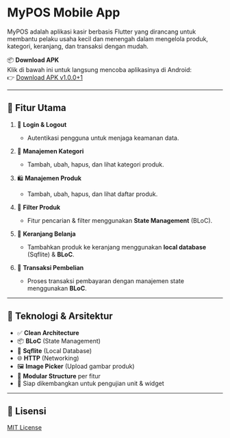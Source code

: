 # MyPOS Mobile App

MyPOS adalah aplikasi kasir berbasis Flutter yang dirancang untuk membantu pelaku usaha kecil dan menengah dalam mengelola produk, kategori, keranjang, dan transaksi dengan mudah.

📦 **Download APK**  
Klik di bawah ini untuk langsung mencoba aplikasinya di Android:  
👉 [Download APK v1.0.0+1](https://github.com/iqbalnova/mypos-mobile/releases/download/1.0.0%2B1/app-release.apk)

---

## 🚀 Fitur Utama

1. 🔐 **Login & Logout**

   - Autentikasi pengguna untuk menjaga keamanan data.

2. 📁 **Manajemen Kategori**

   - Tambah, ubah, hapus, dan lihat kategori produk.

3. 🛍️ **Manajemen Produk**

   - Tambah, ubah, hapus, dan lihat daftar produk.

4. 🧾 **Filter Produk**

   - Fitur pencarian & filter menggunakan **State Management** (BLoC).

5. 🛒 **Keranjang Belanja**

   - Tambahkan produk ke keranjang menggunakan **local database** (Sqflite) & **BLoC**.

6. 💸 **Transaksi Pembelian**
   - Proses transaksi pembayaran dengan manajemen state menggunakan **BLoC**.

---

## 🧰 Teknologi & Arsitektur

- ✅ **Clean Architecture**
- 📦 **BLoC** (State Management)
- 💾 **Sqflite** (Local Database)
- 🌐 **HTTP** (Networking)
- 🖼️ **Image Picker** (Upload gambar produk)
- 🧱 **Modular Structure** per fitur
- 🧪 Siap dikembangkan untuk pengujian unit & widget

---

## 📄 Lisensi

[MIT License](LICENSE)
